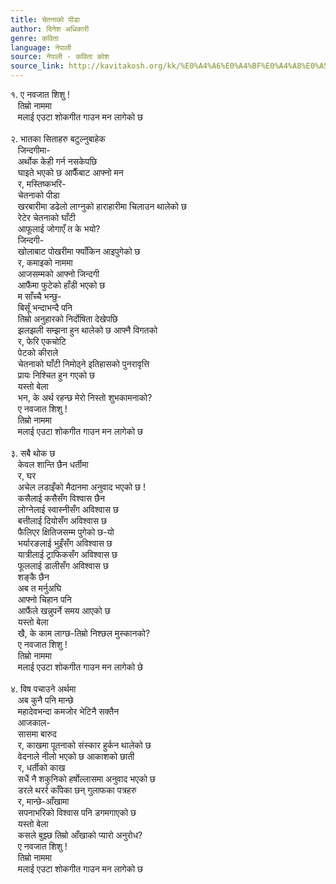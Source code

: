 ```yaml
---
title: चेतनाको पीडा
author: दिनेश अधिकारी
genre: कविता
language: नेपाली
source: नेपाली - कविता कोश
source_link: http://kavitakosh.org/kk/%E0%A4%A6%E0%A4%BF%E0%A4%A8%E0%A5%87%E0%A4%B6_%E0%A4%85%E0%A4%A7%E0%A4%BF%E0%A4%95%E0%A4%BE%E0%A4%B0%E0%A5%80
---
```


१. ए नवजात शिशु !  
   तिम्रो नाममा  
   मलाई एउटा शोकगीत गाउन मन लागेको छ  
   
२. भातका सिताहरु बटुल्नुबाहेक  
   जिन्दगीमा-  
   अर्थोक केही गर्न नसकेपछि  
   घाइते भएको छ आफैँबाट आफ्नो मन  
   र, मस्तिष्कभरि-  
   चेतनाको पीडा  
   खरबारीमा डढेलो लाग्नुको हाराहारीमा चिलाउन थालेको छ  
   रेटेर चेतनाको घाँटी  
   आफूलाई जोगाएँ त के भयो?  
   जिन्दगी-  
   खोलाबाट पोखरीमा फ्याँकिन आइपुगेको छ  
   र, कमाइको नाममा  
   आजसम्मको आफ्नो जिन्दगी  
   आफैंमा फुटेको हाँडी भएको छ  
   म साँच्चै भन्छु-  
   बिर्सूं भन्दाभन्दै पनि  
   तिम्रो अनुहारको निर्दोषिता देखेपछि  
   झलझली सम्झना हुन थालेको छ आफ्नै विगतको  
   र, फेरि एकचोटि  
   पेटको कीराले  
   चेतनाको घाँटी निमोठ्ने इतिहासको पुनरावृत्ति  
   प्रायः निश्चित हुन गएको छ  
   यस्तो बेला  
   भन, के अर्थ रहन्छ मेरो निस्तो शुभकामनाको?  
   ए नवजात शिशु !  
   तिम्रो नाममा  
   मलाई एउटा शोकगीत गाउन मन लागेको छ  
   
३. सबै थोक छ  
   केवल शान्ति छैन धर्तीमा  
   र, घर  
   अचेल लडाइँको मैदानमा अनुवाद भएको छ !  
   कसैलाई कसैसँग विश्वास छैन  
   लोग्नेलाई स्वास्नीसँग अविश्वास छ  
   बत्तीलाई दियोसँग अविश्वास छ  
   फैलिएर क्षितिजसम्म पुगेको छ-यो  
   भर्यारङलाई भुइँसँग अविश्वास छ  
   यात्रीलाई ट्राफिकसँग अविश्वास छ  
   फूललाई डालीसँग अविश्वास छ  
   शङ्कै छैन  
   अब त मर्नुअघि  
   आफ्नो चिहान पनि  
   आफैंले खन्नुपर्ने समय आएको छ  
   यस्तो बेला  
   खै, के काम लाग्छ-तिम्रो निश्छल मुस्कानको?  
   ए नवजात शिशु !  
   तिम्रो नाममा  
   मलाई एउटा शोकगीत गाउन मन लागेको छे  
   
४. विष पचाउने अर्थमा  
   अब कुनै पनि मान्छे  
   महादेवभन्दा कमजोर भेटिनै सक्तैन  
   आजकाल-  
   सासमा बारुद  
   र, काखमा पूतनाको संस्कार हुर्कन थालेको छ  
   वेदनाले नीलो भएको छ आकाशको छाती  
   र, धर्तीको काख  
   सधैं नै शकुनिको हर्षोल्लासमा अनुवाद भएको छ  
   डरले थरर्र काँपेका छन् गुलाफका पत्रहरु  
   र, मान्छे-आँखामा  
   सपनाभरिको विश्वास पनि डगमगाएको छ  
   यस्तो बेला  
   कसले बुझ्छ तिम्रो आँखाको प्यारो अनुरोध?  
   ए नवजात शिशु !  
   तिम्रो नाममा  
   मलाई एउटा शोकगीत गाउन मन लागेको छ

